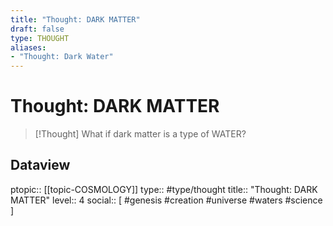 ```yaml
---
title: "Thought: DARK MATTER"
draft: false
type: THOUGHT
aliases:
- "Thought: Dark Water"
---
```

# Thought: DARK MATTER
> [!Thought]
> What if dark matter is a type of WATER?

## Dataview
ptopic:: [[topic-COSMOLOGY]]
type:: #type/thought
title:: "Thought: DARK MATTER"
level:: 4
social:: [ #genesis #creation #universe #waters #science ]